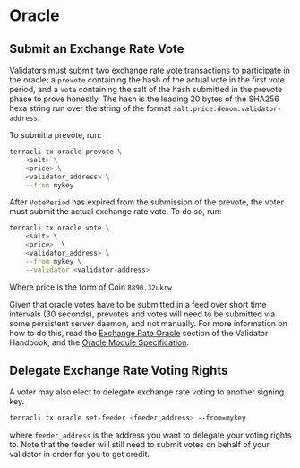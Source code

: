 # Oracle

## Submit an Exchange Rate Vote

Validators must submit two exchange rate vote transactions to participate in the oracle; a `prevote` containing the hash of the actual vote in the first vote period, and a `vote` containing the salt of the hash submitted in the prevote phase to prove honestly. The hash is the leading 20 bytes of the SHA256 hexa string run over the string of the format `salt:price:denom:validator-address`.

To submit a prevote, run:

```bash
terracli tx oracle prevote \
    <salt> \
    <price> \
    <validator_address> \
    --from mykey
```

After `VotePeriod` has expired from the submission of the prevote, the voter must submit the actual exchange rate vote. To do so, run:

```bash
terracli tx oracle vote \
    <salt> \
    <price>  \
    <validator_address> \
    --from mykey \
    --validator <validator-address>
```

Where price is the form of Coin `8890.32ukrw`

Given that oracle votes have to be submitted in a feed over short time intervals (30 seconds), prevotes and votes will need to be submitted via some persistent server daemon, and not manually. For more information on how to do this, read the [Exchange Rate Oracle](validator-oracle.md) section of the Validator Handbook, and the [Oracle Module Specification](./spec-oracle.md).

## Delegate Exchange Rate Voting Rights

A voter may also elect to delegate exchange rate voting to another signing key.

```bash
terracli tx oracle set-feeder <feeder_address> --from=mykey
```

where `feeder_address` is the address you want to delegate your voting rights to. Note that the feeder will still need to submit votes on behalf of your validator in order for you to get credit.
